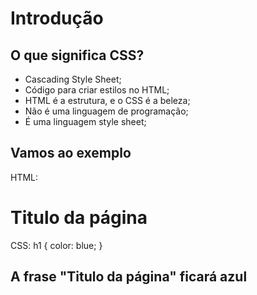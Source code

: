 # Introdução

## O que significa CSS?

* Cascading Style Sheet;
* Código para criar estilos no HTML;
* HTML é a estrutura, e o CSS é a beleza;
* Não é uma linguagem de programação;
* É uma linguagem style sheet;

## Vamos ao exemplo

HTML:
<h1>Titulo da página</h1>

CSS:
h1 {
    color: blue;
}

## A frase "Titulo da página" ficará azul